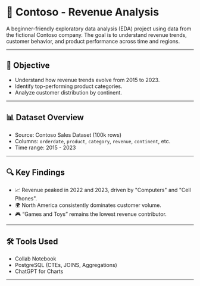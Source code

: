 # 🧾 Contoso - Revenue Analysis

A beginner-friendly exploratory data analysis (EDA) project using data from the fictional Contoso company. The goal is to understand revenue trends, customer behavior, and product performance across time and regions.

---

## 📌 Objective
- Understand how revenue trends evolve from 2015 to 2023.
- Identify top-performing product categories.
- Analyze customer distribution by continent.

---

## 📊 Dataset Overview
- Source: Contoso Sales Dataset (100k rows)
- Columns: `orderdate`, `product`, `category`, `revenue`, `continent`, etc.
- Time range: 2015 - 2023

---

## 🔍 Key Findings
- 📈 Revenue peaked in 2022 and 2023, driven by "Computers" and "Cell Phones".
- 🌍 North America consistently dominates customer volume.
- 🎮 “Games and Toys” remains the lowest revenue contributor.

---

## 🛠️ Tools Used
- Collab Notebook
- PostgreSQL (CTEs, JOINS, Aggregations)
- ChatGPT for Charts

---
